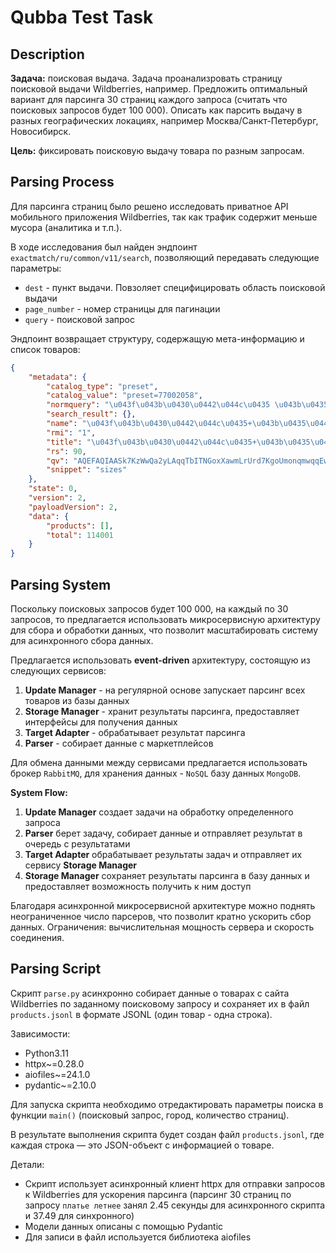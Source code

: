 # Qubba Test Task

## Description

**Задача:** поисковая выдача. Задача проанализровать страницу поисковой выдачи Wildberries, например. Предложить оптимальный вариант для парсинга 30 страниц каждого запроса (считать что поисковых запросов  будет 100 000). Описать как парсить выдачу в разных географических локациях, например Москва/Санкт-Петербург, Новосибирск.

**Цель:** фиксировать поисковую выдачу товара по разным запросам.

## Parsing Process

Для парсинга страниц было решено исследовать приватное API мобильного приложения Wildberries, так как трафик содержит меньше мусора (аналитика и т.п.).

В ходе исследования был найден эндпоинт `exactmatch/ru/common/v11/search`, позволяющий передавать следующие параметры:

- `dest` - пункт выдачи. Повзоляет специфицировать область поисковой выдачи
- `page_number` - номер страницы для пагинации
- `query` - поисковой запрос

Эндпоинт возвращает структуру, содержащую мета-информацию и список товаров:

```json
{
    "metadata": {
        "catalog_type": "preset",
        "catalog_value": "preset=77002058",
        "normquery": "\u043f\u043b\u0430\u0442\u044c\u0435 \u043b\u0435\u0442\u043d\u0435\u0435",
        "search_result": {},
        "name": "\u043f\u043b\u0430\u0442\u044c\u0435+\u043b\u0435\u0442\u043d\u0435\u0435",
        "rmi": "1",
        "title": "\u043f\u043b\u0430\u0442\u044c\u0435+\u043b\u0435\u0442\u043d\u0435\u0435",
        "rs": 90,
        "qv": "AQEFAQIAASk7KzWwQa2yLAqqTbITNGoxXawmLrUrd7KgoUmonqmwqqEw0KYGKA8oyK4dsl2wp6wQnfCvP7Ctrbaw_qi2L7usYq0Sqhwsmy7OMTKxRyX8pgMuDqvVraWfY6p7M4mtNaw2LJsxbCQ5KNGpTqDUMbesqijGsLGsBK6Gq-UujakfrekrBy2SKAywrSlRre0jfB-drTSoxLDOK6SotyCdrR0xj6XEKcypUCrULF4rHSZqKD4obqo0LhIrSKxFrc-Y-inuLnClny1RqKysWCQHrRStYy1MKhoszSwDnmAu6CuGJDOnTKfOKFSfiKomqbMt0o-qLB6q06iPK2mnqiYYKAs",
        "snippet": "sizes"
    },
    "state": 0,
    "version": 2,
    "payloadVersion": 2,
    "data": {
        "products": [],
        "total": 114001
    }
}
```

## Parsing System

Поскольку поисковых запросов будет 100 000, на каждый по 30 запросов, то предлагается использовать микросервисную архитектуру для сбора и обработки данных, что позволит масштабировать систему для асинхронного сбора данных.

Предлагается использовать **event-driven** архитектуру, состоящую из следующих сервисов:

1. **Update Manager** - на регулярной основе запускает парсинг всех товаров из базы данных
2. **Storage Manager** - хранит результаты парсинга, предоставляет интерфейсы для получения данных
3. **Target Adapter** - обрабатывает результат парсинга
4. **Parser** - собирает данные с маркетплейсов

Для обмена данными между сервисами предлагается использовать брокер `RabbitMQ`, для хранения данных - `NoSQL` базу данных `MongoDB`.

**System Flow:**

1. **Update Manager** создает задачи на обработку определенного запроса
2. **Parser** берет задачу, собирает данные и отправляет результат в очередь с результатами
3. **Target Adapter** обрабатывает результаты задач и отправляет их сервису **Storage Manager**
4. **Storage Manager** сохраняет результаты парсинга в базу данных и предоставляет возможность получить к ним доступ

Благодаря асинхронной микросервисной архитектуре можно поднять неограниченное число парсеров, что позволит кратно ускорить сбор данных. Ограничения: вычислительная мощность сервера и скорость соединения.

## Parsing Script

Скрипт `parse.py` асинхронно собирает данные о товарах с сайта Wildberries по заданному поисковому запросу и сохраняет их в файл `products.jsonl` в формате JSONL (один товар - одна строка).

Зависимости:

- Python3.11
- httpx~=0.28.0
- aiofiles~=24.1.0
- pydantic~=2.10.0

Для запуска скрипта необходимо отредактировать параметры поиска в функции `main()` (поисковый запрос, город, количество страниц).

В результате выполнения скрипта будет создан файл `products.jsonl`, где каждая строка — это JSON-объект с информацией о товаре.

Детали:

- Скрипт использует асинхронный клиент httpx для отправки запросов к Wildberries для ускорения парсинга (парсинг 30 страниц по запросу `платье летнее` занял 2.45 секунды для асинхронного скрипта и 37.49 для синхронного)
- Модели данных описаны с помощью Pydantic
- Для записи в файл используется библиотека aiofiles
